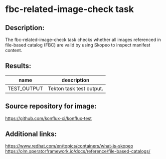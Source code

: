 # fbc-related-image-check task

## Description:
The fbc-related-image-check task checks whether all images referenced in file-based catalog (FBC) are valid by using
Skopeo to inspect manifest content.

## Results:

| name              | description               |
|-------------------|---------------------------|
| TEST_OUTPUT | Tekton task test output.  |

## Source repository for image:
https://github.com/konflux-ci/konflux-test

## Additional links:
https://www.redhat.com/en/topics/containers/what-is-skopeo
https://olm.operatorframework.io/docs/reference/file-based-catalogs/
